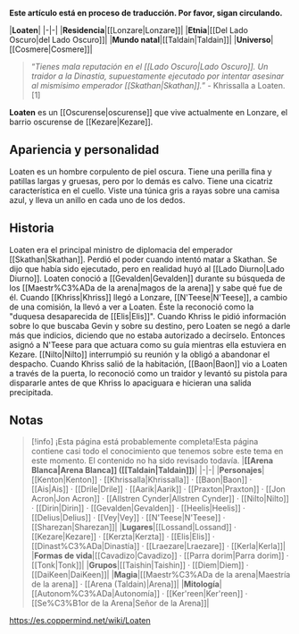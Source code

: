 **Este artículo está en proceso de traducción. Por favor, sigan circulando.**


|**Loaten**|
|-|-|
|**Residencia**|[[Lonzare\|Lonzare]]|
|**Etnia**|[[Del Lado Oscuro\|del Lado Oscuro]]|
|**Mundo natal**|[[Taldain\|Taldain]]|
|**Universo**|[[Cosmere\|Cosmere]]|

>“*Tienes mala reputación en el [[Lado Oscuro\|Lado Oscuro]]. Un traidor a la Dinastía, supuestamente ejecutado por intentar asesinar al mismísimo emperador [[Skathan\|Skathan]].*”
\- Khrissalla a Loaten.[1]


**Loaten** es un [[Oscurense\|oscurense]] que vive actualmente en Lonzare, el barrio oscurense de [[Kezare\|Kezare]].

## Apariencia y personalidad
Loaten es un hombre corpulento de piel oscura. Tiene una perilla fina y patillas largas y gruesas, pero por lo demás es calvo. Tiene una cicatriz característica en el cuello. Viste una túnica gris a rayas sobre una camisa azul, y lleva un anillo en cada uno de los dedos.

## Historia
Loaten era el principal ministro de diplomacia del emperador [[Skathan\|Skathan]]. Perdió el poder cuando intentó matar a Skathan. Se dijo que había sido ejecutado, pero en realidad huyó al [[Lado Diurno\|Lado Diurno]].
Loaten conoció a [[Gevalden\|Gevalden]] durante su búsqueda de los [[Maestr%C3%ADa de la arena\|magos de la arena]] y sabe qué fue de él. Cuando [[Khriss\|Khriss]] llegó a Lonzare, [[N'Teese\|N'Teese]], a cambio de una comisión, la llevó a ver a Loaten. Éste la reconoció como la "duquesa desaparecida de [[Elis\|Elis]]". Cuando Khriss le pidió información sobre lo que buscaba Gevin y sobre su destino, pero Loaten se negó a darle más que indicios, diciendo que no estaba autorizado a decírselo. Entonces asignó a N'Teese para que actuara como su guía mientras ella estuviera en Kezare. [[Nilto\|Nilto]] interrumpió su reunión y la obligó a abandonar el despacho. Cuando Khriss salió de la habitación, [[Baon\|Baon]] vio a Loaten a través de la puerta, lo reconoció como un traidor y levantó su pistola para dispararle antes de que Khriss lo apaciguara e hicieran una salida precipitada.

## Notas

> [!info] ¡Esta página está probablemente completa!Esta página contiene casi todo el conocimiento que tenemos sobre este tema en este momento.
El contenido no ha sido revisado todavía.
|**[[Arena Blanca\|Arena Blanca]] ([[Taldain\|Taldain]])**|
|-|-|
|**Personajes**|[[Kenton\|Kenton]] · [[Khrissalla\|Khrissalla]] · [[Baon\|Baon]] · [[Ais\|Ais]] · [[Drile\|Drile]] · [[Aarik\|Aarik]] · [[Praxton\|Praxton]] · [[Jon Acron\|Jon Acron]] · [[Allstren Cynder\|Allstren Cynder]] · [[Nilto\|Nilto]] · [[Dirin\|Dirin]] · [[Gevalden\|Gevalden]] · [[Heelis\|Heelis]] · [[Delius\|Delius]] · [[Vey\|Vey]] · [[N'Teese\|N'Teese]] · [[Sharezan\|Sharezan]]|
|**Lugares**|[[Lossand\|Lossand]] · [[Kezare\|Kezare]] · [[Kerzta\|Kerzta]] · [[Elis\|Elis]] · [[Dinast%C3%ADa\|Dinastía]] · [[Lraezare\|Lraezare]] · [[Kerla\|Kerla]]|
|**Formas de vida**|[[Cavadizo\|Cavadizo]] · [[Parra dorim\|Parra dorim]] · [[Tonk\|Tonk]]|
|**Grupos**|[[Taishin\|Taishin]] · [[Diem\|Diem]] · [[DaiKeen\|DaiKeen]]|
|**Magia**|[[Maestr%C3%ADa de la arena\|Maestría de la arena]] · [[Arena (Taldain)\|Arena]]|
|**Mitología**|[[Autonom%C3%ADa\|Autonomía]] · [[Ker'reen\|Ker'reen]] · [[Se%C3%B1or de la Arena\|Señor de la Arena]]|



https://es.coppermind.net/wiki/Loaten